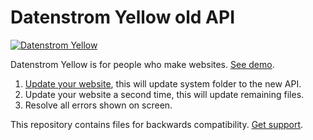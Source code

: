 Datenstrom Yellow old API
=========================
[![Datenstrom Yellow](https://raw.githubusercontent.com/datenstrom/yellow-developers/master/media/images/datenstrom-yellow-en.jpg)](https://datenstrom.se/yellow/)

Datenstrom Yellow is for people who make websites. [See demo](https://developers.datenstrom.se/).

1. [Update your website](https://github.com/datenstrom/yellow-extensions/tree/master/features/update#how-to-update-a-website), this will update system folder to the new API.
2. Update your website a second time, this will update remaining files.
3. Resolve all errors shown on screen.

This repository contains files for backwards compatibility. [Get support](https://developers.datenstrom.se/help/support).
